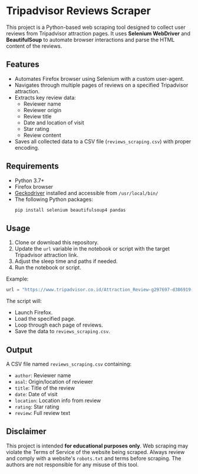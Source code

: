 # Tripadvisor Reviews Scraper

This project is a Python-based web scraping tool designed to collect user reviews from Tripadvisor attraction pages. It uses **Selenium WebDriver** and **BeautifulSoup** to automate browser interactions and parse the HTML content of the reviews.

## Features

- Automates Firefox browser using Selenium with a custom user-agent.
- Navigates through multiple pages of reviews on a specified Tripadvisor attraction.
- Extracts key review data:
  - Reviewer name
  - Reviewer origin
  - Review title
  - Date and location of visit
  - Star rating
  - Review content
- Saves all collected data to a CSV file (`reviews_scraping.csv`) with proper encoding.

## Requirements

- Python 3.7+
- Firefox browser
- [Geckodriver](https://github.com/mozilla/geckodriver/releases) installed and accessible from `/usr/local/bin/`
- The following Python packages:
  ```bash
  pip install selenium beautifulsoup4 pandas
  ```

## Usage

1. Clone or download this repository.
2. Update the `url` variable in the notebook or script with the target Tripadvisor attraction link.
3. Adjust the sleep time and paths if needed.
4. Run the notebook or script.

Example:
```python
url = "https://www.tripadvisor.co.id/Attraction_Review-g297697-d386919-Reviews-Waterbom_Bali-Kuta_Kuta_District_Bali.html"
```

The script will:
- Launch Firefox.
- Load the specified page.
- Loop through each page of reviews.
- Save the data to `reviews_scraping.csv`.

## Output

A CSV file named `reviews_scraping.csv` containing:
- `author`: Reviewer name
- `asal`: Origin/location of reviewer
- `title`: Title of the review
- `date`: Date of visit
- `location`: Location info from review
- `rating`: Star rating
- `review`: Full review text

## Disclaimer

This project is intended **for educational purposes only**. Web scraping may violate the Terms of Service of the website being scraped. Always review and comply with a website's `robots.txt` and terms before scraping. The authors are not responsible for any misuse of this tool.
